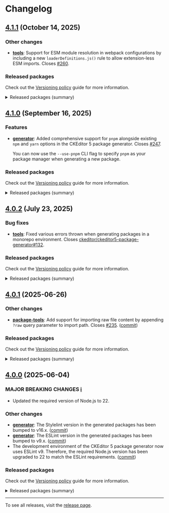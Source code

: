Changelog
=========

## [4.1.1](https://github.com/ckeditor/ckeditor5-package-generator/compare/v4.1.0...v4.1.1) (October 14, 2025)

### Other changes

* **[tools](https://www.npmjs.com/package/@ckeditor/ckeditor5-package-tools)**: Support for ESM module resolution in webpack configurations by including a new `loaderDefinitions.js()` rule to allow extension-less ESM imports. Closes [#260](https://github.com/ckeditor/ckeditor5-package-generator/issues/260).

### Released packages

Check out the [Versioning policy](https://ckeditor.com/docs/ckeditor5/latest/framework/guides/support/versioning-policy.html) guide for more information.

<details>
<summary>Released packages (summary)</summary>

Other releases:

* [@ckeditor/ckeditor5-package-tools](https://www.npmjs.com/package/@ckeditor/ckeditor5-package-tools/v/4.1.1): v4.1.0 => v4.1.1
* [ckeditor5-package-generator](https://www.npmjs.com/package/ckeditor5-package-generator/v/4.1.1): v4.1.0 => v4.1.1
</details>


## [4.1.0](https://github.com/ckeditor/ckeditor5-package-generator/compare/v4.0.2...v4.1.0) (September 16, 2025)

### Features

* **[generator](https://www.npmjs.com/package/ckeditor5-package-generator)**: Added comprehensive support for `pnpm` alongside existing `npm` and `yarn` options in the CKEditor 5 package generator. Closes [#247](https://github.com/ckeditor/ckeditor5-package-generator/issues/247).

  You can now use the `--use-pnpm` CLI flag to specify `pnpm` as your package manager when generating a new package.

### Released packages

Check out the [Versioning policy](https://ckeditor.com/docs/ckeditor5/latest/framework/guides/support/versioning-policy.html) guide for more information.

<details>
<summary>Released packages (summary)</summary>

Releases containing new features:

* [ckeditor5-package-generator](https://www.npmjs.com/package/ckeditor5-package-generator/v/4.1.0): v4.0.2 => v4.1.0

Other releases:

* [@ckeditor/ckeditor5-package-tools](https://www.npmjs.com/package/@ckeditor/ckeditor5-package-tools/v/4.1.0): v4.0.2 => v4.1.0
</details>


## [4.0.2](https://github.com/ckeditor/ckeditor5-package-generator/compare/v4.0.1...v4.0.2) (July 23, 2025)

### Bug fixes

* **[tools](https://www.npmjs.com/package/@ckeditor/ckeditor5-package-tools)**: Fixed various errors thrown when generating packages in a monorepo environment. Closes [ckeditor/ckeditor5-package-generator#132](https://github.com/ckeditor/ckeditor5-package-generator/issues/132).

### Released packages

Check out the [Versioning policy](https://ckeditor.com/docs/ckeditor5/latest/framework/guides/support/versioning-policy.html) guide for more information.

<details>
<summary>Released packages (summary)</summary>

Other releases:

* [@ckeditor/ckeditor5-package-tools](https://www.npmjs.com/package/@ckeditor/ckeditor5-package-tools/v/4.0.2): v4.0.1 => v4.0.2
* [ckeditor5-package-generator](https://www.npmjs.com/package/ckeditor5-package-generator/v/4.0.2): v4.0.1 => v4.0.2
</details>


## [4.0.1](https://github.com/ckeditor/ckeditor5-package-generator/compare/v4.0.0...v4.0.1) (2025-06-26)

### Other changes

* **[package-tools](https://www.npmjs.com/package/@ckeditor/ckeditor5-package-package-tools)**: Add support for importing raw file content by appending `?raw` query parameter to import path. Closes [#235](https://github.com/ckeditor/ckeditor5-package-generator/issues/235). ([commit](https://github.com/ckeditor/ckeditor5-package-generator/commit/9fd42b92280ac1e00e1724f619ed774721dcb9bc))

### Released packages

Check out the [Versioning policy](https://ckeditor.com/docs/ckeditor5/latest/framework/guides/support/versioning-policy.html) guide for more information.

<details>
<summary>Released packages (summary)</summary>

Other releases:

* [@ckeditor/ckeditor5-package-tools](https://www.npmjs.com/package/@ckeditor/ckeditor5-package-tools/v/4.0.1): v4.0.0 => v4.0.1
* [ckeditor5-package-generator](https://www.npmjs.com/package/ckeditor5-package-generator/v/4.0.1): v4.0.0 => v4.0.1
</details>


## [4.0.0](https://github.com/ckeditor/ckeditor5-package-generator/compare/v3.0.1...v4.0.0) (2025-06-04)

### MAJOR BREAKING CHANGES [ℹ️](https://ckeditor.com/docs/ckeditor5/latest/framework/guides/support/versioning-policy.html#major-and-minor-breaking-changes)

* Updated the required version of Node.js to 22.

### Other changes

* **[generator](https://www.npmjs.com/package/ckeditor5-package-generator)**: The Stylelint version in the generated packages has been bumped to v16.x. ([commit](https://github.com/ckeditor/ckeditor5-package-generator/commit/f6f56b2c5fdab9fddcdd67bf0c9094c6153c8e4c))
* **[generator](https://www.npmjs.com/package/ckeditor5-package-generator)**: The ESLint version in the generated packages has been bumped to v9.x. ([commit](https://github.com/ckeditor/ckeditor5-package-generator/commit/0167c222d2145f5b4f8140944e2a80faf8d40b5d))
* The development environment of the CKEditor 5 package generator now uses ESLint v9. Therefore, the required Node.js version has been upgraded to 22 to match the ESLint requirements. ([commit](https://github.com/ckeditor/ckeditor5-package-generator/commit/0167c222d2145f5b4f8140944e2a80faf8d40b5d))

### Released packages

Check out the [Versioning policy](https://ckeditor.com/docs/ckeditor5/latest/framework/guides/support/versioning-policy.html) guide for more information.

<details>
<summary>Released packages (summary)</summary>

Other releases:

* [@ckeditor/ckeditor5-package-tools](https://www.npmjs.com/package/@ckeditor/ckeditor5-package-tools/v/4.0.0): v3.0.1 => v4.0.0
* [ckeditor5-package-generator](https://www.npmjs.com/package/ckeditor5-package-generator/v/4.0.0): v3.0.1 => v4.0.0
</details>

---

To see all releases, visit the [release page](https://github.com/ckeditor/ckeditor5-package-generator/releases).

